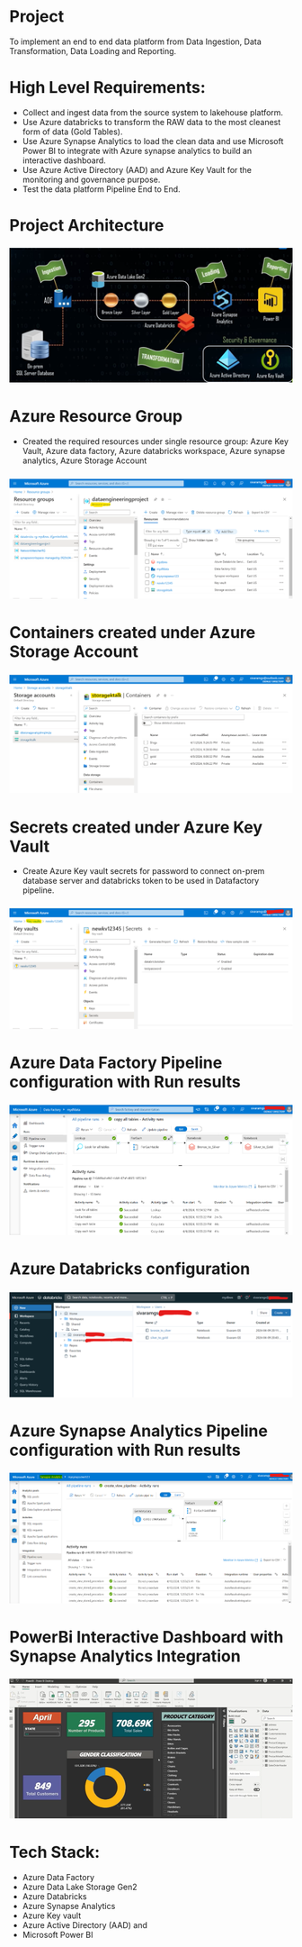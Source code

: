 # Project
To implement an end to end data platform from Data Ingestion, Data Transformation, Data Loading and Reporting. 

# High Level Requirements:
- Collect and ingest data from the source system to lakehouse platform.
- Use Azure databricks to transform the RAW data to the most cleanest form of data (Gold Tables).
- Use Azure Synapse Analytics to load the clean data and use Microsoft Power BI to integrate with Azure synapse analytics to build an interactive dashboard.
- Use Azure Active Directory (AAD) and Azure Key Vault for the monitoring and governance purpose.
- Test the data platform Pipeline End to End.
  
# Project Architecture
### ![Architecture](assets/Project_Architecture.png)


# Azure Resource Group
- Created the required resources under single resource group: Azure Key Vault, Azure data factory, Azure databricks workspace, Azure synapse analytics, Azure Storage Account
### ![Architecture](assets/resourcegroup.png)


# Containers created under Azure Storage Account
### ![storagecontainers](assets/storagecontainers.png)


# Secrets created under Azure Key Vault
- Create Azure Key vault secrets for password to connect on-prem database server and databricks token to be used in Datafactory pipeline. 
### ![keyvault](assets/keyvault.png)


# Azure Data Factory Pipeline configuration with Run results
### ![Datafactory_pipeline](assets/Datafactory_pipeline.png)


# Azure Databricks configuration 
### ![Databricks](assets/azuredatabricks.png)


# Azure Synapse Analytics Pipeline configuration with Run results
### ![Synapse_Analytics](assets/synapse_pipeline.png)


# PowerBi Interactive Dashboard with Synapse Analytics Integration
### ![PowerBi](assets/powerbi.png)


# Tech Stack:
- Azure Data Factory
- Azure Data Lake Storage Gen2
- Azure Databricks
- Azure Synapse Analytics
- Azure Key vault
- Azure Active Directory (AAD) and
- Microsoft Power BI
